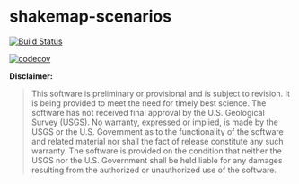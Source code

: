 # shakemap-scenarios

[![Build Status](https://travis-ci.org/usgs/shakemap-scenarios.svg?branch=master)](https://travis-ci.org/usgs/shakemap-scenarios)

[![codecov](https://codecov.io/gh/usgs/shakemap-scenarios/branch/master/graph/badge.svg)](https://codecov.io/gh/usgs/shakemap-scenarios)

**Disclaimer:**

>This software is preliminary or provisional and is subject to revision. It is 
being provided to meet the need for timely best science. The software has not 
received final approval by the U.S. Geological Survey (USGS). No warranty, 
expressed or implied, is made by the USGS or the U.S. Government as to the 
functionality of the software and related material nor shall the fact of release 
constitute any such warranty. The software is provided on the condition that 
neither the USGS nor the U.S. Government shall be held liable for any damages 
resulting from the authorized or unauthorized use of the software.

